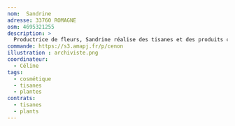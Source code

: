 ```yaml
---
nom:  Sandrine
adresse: 33760 ROMAGNE
osm: 4695321255
description: >
  Productrice de fleurs, Sandrine réalise des tisanes et des produits cosmétiques
commande: https://s3.amapj.fr/p/cenon
illustration : archiviste.png
coordinateur: 
  - Céline
tags:
  - cosmétique
  - tisanes
  - plantes
contrats: 
  - tisanes
  - plants
---
```

